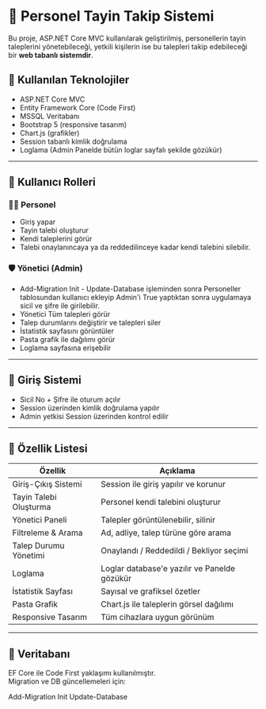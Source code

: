 # 📄 Personel Tayin Takip Sistemi

Bu proje, ASP.NET Core MVC kullanılarak geliştirilmiş, personellerin tayin taleplerini yönetebileceği, yetkili kişilerin ise bu talepleri takip edebileceği bir **web tabanlı sistemdir**.

## 🧰 Kullanılan Teknolojiler

- ASP.NET Core MVC
- Entity Framework Core (Code First)
- MSSQL Veritabanı
- Bootstrap 5 (responsive tasarım)
- Chart.js (grafikler)
- Session tabanlı kimlik doğrulama
- Loglama (Admin Panelde bütün loglar sayfalı şekilde gözükür)

---

## 👤 Kullanıcı Rolleri

### 👨‍💼 Personel
- Giriş yapar
- Tayin talebi oluşturur
- Kendi taleplerini görür
- Talebi onaylanıncaya ya da reddedilinceye kadar kendi talebini silebilir. 

### 🛡️ Yönetici (Admin)
- Add-Migration Init - Update-Database işleminden sonra Personeller tablosundan kullanıcı ekleyip Admin'i True yaptıktan sonra uygulamaya sicil ve şifre ile girilebilir.
- Yönetici Tüm talepleri görür
- Talep durumlarını değiştirir ve talepleri siler
- İstatistik sayfasını görüntüler
- Pasta grafik ile dağılımı görür
- Loglama sayfasına erişebilir

---

## 🔐 Giriş Sistemi

- Sicil No + Şifre ile oturum açılır
- Session üzerinden kimlik doğrulama yapılır
- Admin yetkisi Session üzerinden kontrol edilir

---

## 🧾 Özellik Listesi

| Özellik                          | Açıklama                                   |
|----------------------------------|--------------------------------------------|
| Giriş-Çıkış Sistemi              | Session ile giriş yapılır ve korunur       |
| Tayin Talebi Oluşturma           | Personel kendi talebini oluşturur          |
| Yönetici Paneli                  | Talepler görüntülenebilir, silinir         |
| Filtreleme & Arama               | Ad, adliye, talep türüne göre arama        |
| Talep Durumu Yönetimi            | Onaylandı / Reddedildi / Bekliyor seçimi   |
| Loglama                          | Loglar database'e yazılır ve Panelde gözükür|
| İstatistik Sayfası               | Sayısal ve grafiksel özetler               |
| Pasta Grafik                     | Chart.js ile taleplerin görsel dağılımı    |
| Responsive Tasarım               | Tüm cihazlara uygun görünüm                |

---

## 🧪 Veritabanı

EF Core ile Code First yaklaşımı kullanılmıştır.  
Migration ve DB güncellemeleri için:


Add-Migration Init
Update-Database
